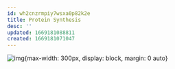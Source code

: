 ```yaml
---
id: wh2cnzrmpiy7wsxa0p82k2e
title: Protein Synthesis
desc: ''
updated: 1669181088811
created: 1669181071047
---
```


![img](/assets/images/Screen_Shot_2022-11-22_at_9.24.36_PM.png){max-width: 300px, display: block, margin: 0 auto}